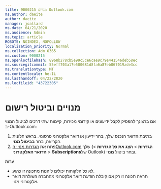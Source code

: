```yaml
---
title: 9000215 מנויים Outlook.com
ms.author: daeite
author: daeite
manager: joallard
ms.date: 04/21/2020
ms.audience: Admin
ms.topic: article
ROBOTS: NOINDEX, NOFOLLOW
localization_priority: Normal
ms.collection: Adm_O365
ms.custom: 9000215
ms.openlocfilehash: 8968b278cb5e99c5ce6cae9c79e441546deb58ec
ms.sourcegitcommit: 55eff703a17e500681d8fa6a87eb067019ade3cc
ms.translationtype: MT
ms.contentlocale: he-IL
ms.lasthandoff: 04/22/2020
ms.locfileid: "43722305"
---
```

# <a name="subscriptions-and-unsubscribing"></a>מנויים וביטול רישום

אם ברצונך להפסיק לקבל ידיעונים או קידומי מכירות, קיימות שתי דרכים לביטול המנוי ב-Outlook.com:

1. בתיבת הדואר הנכנס שלך, בחר ידיעון או דואר אלקטרוני פרסומי. בראש חלונית הקריאה, בחר **בביטול מנוי**.
2. פתח את [הגדרות מנויי הOutlook.com](https://outlook.live.com/mail/options/mail/brandsSubscriptions) שלך (**הגדרות** > **הצג את כל הגדרות** > **הדואר האלקטרוני** > **Subscriptions**של Outlook) ובחר ביטול **מנוי**.

ערות

- לא כל הלקוחות יכולים ליהנות מתכונה זו כרגע.
- תראה תכונה זו רק אם קיבלת הודעת דואר אלקטרוני מהחברה השולחת דואר אלקטרוני מנוי.